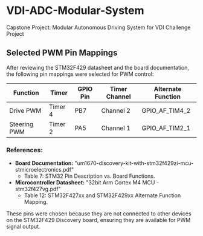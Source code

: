 # VDI-ADC-Modular-System
Capstone Project: Modular Autonomous Driving System for VDI Challenge Project 

## Selected PWM Pin Mappings

After reviewing the STM32F429 datasheet and the board documentation, the following pin mappings were selected for PWM control:

| Function  | Timer   | GPIO Pin | Timer Channel | Alternate Function |
|-----------|--------|----------|---------------|---------------------|
| Drive PWM | Timer 4 | PB7      | Channel 2     | GPIO_AF_TIM4_2     |
| Steering PWM | Timer 2 | PA5      | Channel 1     | GPIO_AF_TIM2_1     |

### References:
- **Board Documentation:** "um1670-discovery-kit-with-stm32f429zi-mcu-stmicroelectronics.pdf"  
  - Table 7: STM32 Pin Description vs. Board Functions.
- **Microcontroller Datasheet:** "32bit Arm Cortex M4 MCU - stm32f427vg.pdf"  
  - Table 12: STM32F427xx and STM32F429xx Alternate Function Mapping.

These pins were chosen because they are not connected to other devices on the STM32F429 Discovery board, ensuring they are available for PWM signal output.

